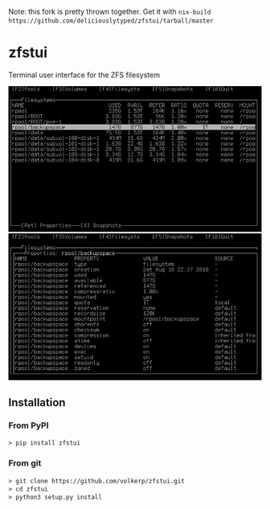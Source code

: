 Note: this fork is pretty thrown together.
Get it with `nix-build https://github.com/deliciouslytyped/zfstui/tarball/master`

# zfstui
Terminal user interface for the ZFS filesystem

![screenshot1](images/screenshot1.png "screenshot1")
![screenshot2](images/screenshot2.png "screenshot2")


## Installation

### From PyPI
```shell
> pip install zfstui
```

### From git
```shell
> git clone https://github.com/volkerp/zfstui.git
> cd zfstui
> python3 setup.py install
```

